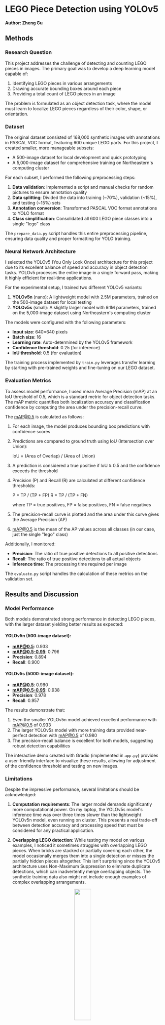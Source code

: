 # LEGO Piece Detection using YOLOv5

**Author: Zheng Gu**

## Methods

### Research Question
This project addresses the challenge of detecting and counting LEGO pieces in images. The primary goal was to develop a deep learning model capable of:
1. Identifying LEGO pieces in various arrangements
2. Drawing accurate bounding boxes around each piece
3. Providing a total count of LEGO pieces in an image

The problem is formulated as an object detection task, where the model must learn to localize LEGO pieces regardless of their color, shape, or orientation.

### Dataset
The original dataset consisted of 168,000 synthetic images with annotations in PASCAL VOC format, featuring 600 unique LEGO parts. For this project, I created smaller, more manageable subsets:

- A 500-image dataset for local development and quick prototyping
- A 5,000-image dataset for comprehensive training on Northeastern's computing cluster

For each subset, I performed the following preprocessing steps:
1. **Data validation**: Implemented a script and manual checks for random pictures to ensure annotation quality
2. **Data splitting**: Divided the data into training (~70%), validation (~15%), and testing (~15%) sets
3. **Annotation conversion**: Transformed PASCAL VOC format annotations to YOLO format
4. **Class simplification**: Consolidated all 600 LEGO piece classes into a single "lego" class

The `prepare_data.py` script handles this entire preprocessing pipeline, ensuring data quality and proper formatting for YOLO training.

### Neural Network Architecture
I selected the YOLOv5 (You Only Look Once) architecture for this project due to its excellent balance of speed and accuracy in object detection tasks. YOLOv5 processes the entire image in a single forward pass, making it highly efficient for real-time applications.

For the experimental setup, I trained two different YOLOv5 variants:
1. **YOLOv5n** (nano): A lightweight model with 2.5M parameters, trained on the 500-image dataset for local testing
2. **YOLOv5s** (small): A slightly larger model with 9.1M parameters, trained on the 5,000-image dataset using Northeastern's computing cluster

The models were configured with the following parameters:
- **Input size**: 640×640 pixels
- **Batch size**: 16
- **Learning rate**: Auto-determined by the YOLOv5 framework
- **Confidence threshold**: 0.25 (for inference)
- **IoU threshold**: 0.5 (for evaluation)

The training process implemented by `train.py` leverages transfer learning by starting with pre-trained weights and fine-tuning on our LEGO dataset.

### Evaluation Metrics
To assess model performance, I used mean Average Precision (mAP) at an IoU threshold of 0.5, which is a standard metric for object detection tasks. The mAP metric quantifies both localization accuracy and classification confidence by computing the area under the precision-recall curve.

The mAP@0.5 is calculated as follows:

1. For each image, the model produces bounding box predictions with confidence scores
2. Predictions are compared to ground truth using IoU (Intersection over Union):
   
   IoU = (Area of Overlap) / (Area of Union)

3. A prediction is considered a true positive if IoU ≥ 0.5 and the confidence exceeds the threshold
4. Precision (P) and Recall (R) are calculated at different confidence thresholds:
   
   P = TP / (TP + FP)
   R = TP / (TP + FN)
   
   where TP = true positives, FP = false positives, FN = false negatives

5. The precision-recall curve is plotted and the area under this curve gives the Average Precision (AP)
6. mAP@0.5 is the mean of the AP values across all classes (in our case, just the single "lego" class)

Additionally, I monitored:
- **Precision**: The ratio of true positive detections to all positive detections
- **Recall**: The ratio of true positive detections to all actual objects
- **Inference time**: The processing time required per image

The `evaluate.py` script handles the calculation of these metrics on the validation set.

## Results and Discussion

### Model Performance
Both models demonstrated strong performance in detecting LEGO pieces, with the larger dataset yielding better results as expected:

#### YOLOv5n (500-image dataset):
- **mAP@0.5**: 0.933
- **mAP@0.5-0.95**: 0.796
- **Precision**: 0.894
- **Recall**: 0.900

#### YOLOv5s (5000-image dataset):
- **mAP@0.5**: 0.980
- **mAP@0.5-0.95**: 0.938
- **Precision**: 0.978
- **Recall**: 0.957

The results demonstrate that:
1. Even the smaller YOLOv5n model achieved excellent performance with mAP@0.5 of 0.933
2. The larger YOLOv5s model with more training data provided near-perfect detection with mAP@0.5 of 0.980
3. The precision-recall balance is excellent for both models, suggesting robust detection capabilities

The interactive demo created with Gradio (implemented in `app.py`) provides a user-friendly interface to visualize these results, allowing for adjustment of the confidence threshold and testing on new images.

### Limitations
Despite the impressive performance, several limitations should be acknowledged:

1. **Computation requirements**: The larger model demands significantly more computational power. On my laptop, the YOLOv5s model's inference time was over three times slower than the lightweight YOLOv5n model, even running on cluster. This presents a real trade-off between detection accuracy and processing speed that must be considered for any practical application.

2. **Overlapping LEGO detection**: While testing my model on various examples, I noticed it sometimes struggles with overlapping LEGO pieces. When bricks are stacked or partially covering each other, the model occasionally merges them into a single detection or misses the partially hidden pieces altogether. This isn't surprising since the YOLOv5 architecture uses Non-Maximum Suppression to eliminate duplicate detections, which can inadvertently merge overlapping objects. The synthetic training data also might not include enough examples of complex overlapping arrangements.

<p align="center" width="100%">
    <img width="33%" src=report_pics/image.webp>
</p>

3. **Synthetic-to-real domain gap**: Since the model was trained exclusively on synthetic images, its performance might degrade when applied to real-world photographs of LEGO pieces with variable lighting conditions, backgrounds, and camera angles. This potential domain shift could affect the model's generalization ability.

## Conclusion

My key findings include:

1. YOLOv5 architectures are highly effective for LEGO piece detection, with the best model achieving 98% mAP@0.5
2. Larger datasets and models provide incremental improvements in detection accuracy, at the cost of increased computational requirements
3. Even a small dataset of 500 images is sufficient to train a model with strong performance (93.3% mAP@0.5)

The benefits of this work include the ability to quickly and accurately count LEGO pieces in complex arrangements, which could be useful for inventory management, automated sorting systems, or assisting in LEGO construction verification.

The main shortcomings are the computational demands of the larger model and the challenges with detecting overlapping pieces, which limit certain real-world applications.

### Future Research Directions

Several promising areas for future research include:

1. **Real-world domain adaptation**: Investigating methods to adapt the model trained on synthetic data to perform well on real-world photographs, possibly using techniques like domain randomization or adversarial training.

2. **Multi-class detection**: Extending the model to identify specific LEGO piece types, colors, and orientations would enable more advanced applications like automated building instruction validation.

3. **Lightweight model optimization**: Exploring model compression techniques such as pruning, quantization, and knowledge distillation to make the high-performing model more suitable for edge devices and real-time applications.


## References
[1] J. Redmon, Yolo: Real-time object detection, https://pjreddie.com/darknet/yolo/ (accessed Mar. 7, 2025).\
[2] Anthropic, "Claude," Large language model, 2023. [Online]. Available: https://www.anthropic.com/ \
[3] J. Redmon, Yolo: Real-time object detection, https://pjreddie.com/darknet/yolo/ (accessed Mar. 7, 2025).\
[4] M. Everingham, L. Van Gool, C. K. Williams, J. Winn, and A. Zisserman, “The Pascal Visual Object Classes (VOC) challenge,” International Journal of Computer Vision, vol. 88, no. 2, pp. 303–338, Sep. 2009. doi:10.1007/s11263-009-0275-4\
[5] J. Redmon, S. Divvala, R. Girshick, and A. Farhadi, “You only look once: Unified, real-time object detection,” 2016 IEEE Conference on Computer Vision and Pattern Recognition (CVPR), pp. 779–788, Jun. 2016. doi:10.1109/cvpr.2016.91\
[6] Ultralytics, Ultralytics YOLO Docs, https://docs.ultralytics.com/ (accessed Mar. 7, 2025). 